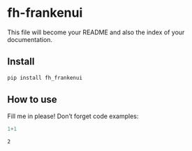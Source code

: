 # fh-frankenui


<!-- WARNING: THIS FILE WAS AUTOGENERATED! DO NOT EDIT! -->

This file will become your README and also the index of your
documentation.

## Install

``` sh
pip install fh_frankenui
```

## How to use

Fill me in please! Don’t forget code examples:

``` python
1+1
```

    2
